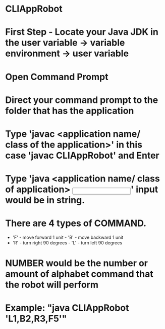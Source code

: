 # CLIAppRobot
# First Step - Locate your Java JDK in the user variable -> variable environment -> user variable
# Open Command Prompt 
# Direct your command prompt to the folder that has the application 
# Type 'javac <application name/ class of the application>' in this case 'javac CLIAppRobot' and Enter
# Type 'java <application name/ class of application> <Input>' input would be <command><number> in string.
# There are 4 types of COMMAND. 
- 'F' - move forward 1 unit - 'B' - move backward 1 unit 
- 'R' - turn right 90 degrees - 'L' - turn left 90 degrees
# NUMBER would be the number or amount of alphabet command that the robot will perform 
# Example: "java CLIAppRobot 'L1,B2,R3,F5'"
